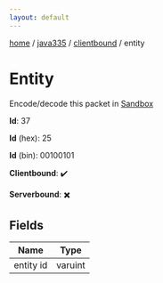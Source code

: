 ```yaml
---
layout: default
---
```


[home](/)  /  [java335](/protocol/java335)  /  [clientbound](/protocol/java335/clientbound)  /  entity

# Entity

Encode/decode this packet in [Sandbox](../../../sandbox/java335#clientbound.entity)

**Id**: 37

**Id** (hex): 25

**Id** (bin): 00100101

**Clientbound**: ✔️

**Serverbound**: ✖️

## Fields

Name | Type
---|---
entity id | varuint
